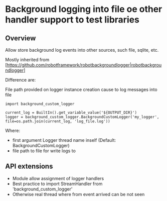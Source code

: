 # Background logging into file oe other handler support to test libraries
## Overview

Allow store background log events into other sources, such file, sqlite, etc.

Mostly inherited from  [https://github.com/robotframework/robotbackgroundlogger|robotbackgroundlogger]

Difference are:
    
File path provided on logger instance creation cause to log messages into file
    
    import background_custom_logger
    
    current_log = BuiltIn().get_variable_value('${OUTPUT_DIR}')
    logger = background_custom_logger.BackgroundCustomLogger('my_logger', file=os.path.join(current_log, 'log_file.log'))
    
Where:
- first argument Logger thread name inself (Default: BackgroundCustomLogger)
- file  path to file for write logs to

## API extensions

- Module allow assignment of logger handlers
- Best practice to import StreamHandler from 'background_custom_logger'
- Otherwise real thread where from event arrived can be not seen
